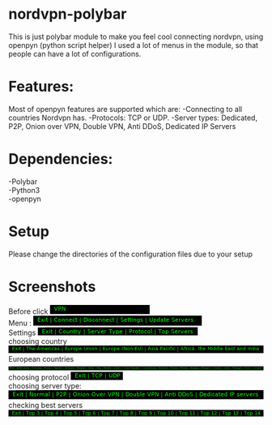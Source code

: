 # nordvpn-polybar
This is just polybar module to make you feel cool connecting nordvpn, using openpyn (python script helper)
I used a lot of menus in the module, so that people can have a lot of configurations.

# Features:
Most of openpyn features are supported which are:
-Connecting to all countries Nordvpn has.
-Protocols: TCP or UDP.
-Server types: Dedicated, P2P, Onion over VPN, Double VPN, Anti DDoS, Dedicated IP Servers

# Dependencies:
-Polybar<br />
-Python3<br />
-openpyn<br />

# Setup
Please change the directories of the configuration files due to your setup

# Screenshots
Before click ![](first.png)<br />
Menu : ![](second.png)<br />
Settings ![](settings.png)<br />
choosing country ![](country.png)<br />
European countries ![](europe.png)<br />
choosing protocol ![](protocol.png)<br />
choosing server type: ![](server-type.png)<br />
checking best servers ![](tops.png)<br />





